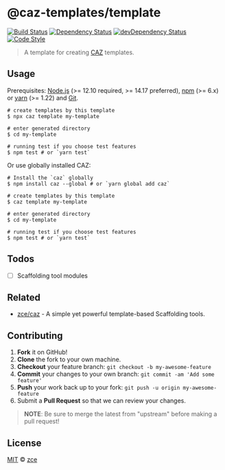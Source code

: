 # @caz-templates/template

[![Build Status][travis-img]][travis-url]
[![Dependency Status][dependency-img]][dependency-url]
[![devDependency Status][devdependency-img]][devdependency-url]
[![Code Style][style-img]][style-url]

> A template for creating [CAZ](https://github.com/zce/caz) templates.

## Usage

Prerequisites: [Node.js](https://nodejs.org) (>= 12.10 required, >= 14.17 preferred), [npm](https://www.npmjs.com) (>= 6.x) or [yarn](https://yarnpkg.com) (>= 1.22) and [Git](https://git-scm.com).

```shell
# create templates by this template
$ npx caz template my-template

# enter generated directory
$ cd my-template

# running test if you choose test features
$ npm test # or `yarn test`
```

Or use globally installed CAZ:

```shell
# Install the `caz` globally
$ npm install caz --global # or `yarn global add caz`

# create templates by this template
$ caz template my-template

# enter generated directory
$ cd my-template

# running test if you choose test features
$ npm test # or `yarn test`
```

## Todos

- [ ] Scaffolding tool modules

## Related

- [zce/caz](https://github.com/zce/caz) - A simple yet powerful template-based Scaffolding tools.

## Contributing

1. **Fork** it on GitHub!
2. **Clone** the fork to your own machine.
3. **Checkout** your feature branch: `git checkout -b my-awesome-feature`
4. **Commit** your changes to your own branch: `git commit -am 'Add some feature'`
5. **Push** your work back up to your fork: `git push -u origin my-awesome-feature`
6. Submit a **Pull Request** so that we can review your changes.

> **NOTE**: Be sure to merge the latest from "upstream" before making a pull request!

## License

[MIT](LICENSE) &copy; [zce](https://zce.me)



[travis-img]: https://img.shields.io/travis/com/caz-templates/template
[travis-url]: https://travis-ci.com/caz-templates/template
[dependency-img]: https://img.shields.io/david/caz-templates/template
[dependency-url]: https://david-dm.org/caz-templates/template
[devdependency-img]: https://img.shields.io/david/dev/caz-templates/template
[devdependency-url]: https://david-dm.org/caz-templates/template?type=dev
[style-img]: https://img.shields.io/badge/code_style-standard-brightgreen
[style-url]: https://standardjs.com
